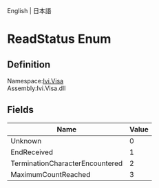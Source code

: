 English | 日本語

# ReadStatus Enum

## Definition
Namespace:[Ivi.Visa](Ivi.Visa.md)<BR>
Assembly:Ivi.Visa.dll

## Fields

|Name|Value|
|---|---|
|Unknown|0|
|EndReceived|1|
|TerminationCharacterEncountered|2|
|MaximumCountReached|3|
